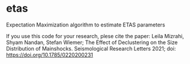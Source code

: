 # etas
Expectation Maximization algorithm to estimate ETAS parameters


If you use this code for your research, plese cite the paper:
Leila Mizrahi, Shyam Nandan, Stefan Wiemer; The Effect of Declustering on the Size Distribution of Mainshocks. 
Seismological Research Letters 2021; doi: https://doi.org/10.1785/0220200231
